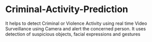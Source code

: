 # Criminal-Activity-Prediction
It helps to detect Criminal or Violence Activity using real time Video Surveillance using Camera and alert the concerned person.
It uses detection of suspicious objects, facial expressions and gestures
